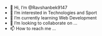 - 👋 Hi, I’m @Ravshanbek9147
- 👀 I’m interested in Technologies and Sport
- 🌱 I’m currently learning Web Development
- 💞️ I’m looking to collaborate on ...
- 📫 How to reach me ...

<!---
Ravshanbek9147/Ravshanbek9147 is a ✨ special ✨ repository because its `README.md` (this file) appears on your GitHub profile.
You can click the Preview link to take a look at your changes.
--->

